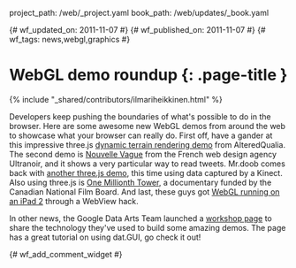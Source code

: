 project_path: /web/_project.yaml
book_path: /web/updates/_book.yaml

{# wf_updated_on: 2011-11-07 #}
{# wf_published_on: 2011-11-07 #}
{# wf_tags: news,webgl,graphics #}

# WebGL demo roundup {: .page-title }

{% include "_shared/contributors/ilmariheikkinen.html" %}


Developers keep pushing the boundaries of what's possible to do in the browser. Here are some awesome new WebGL demos from around the web to showcase what your browser can really do. First off, have a gander at this impressive three.js [dynamic terrain rendering demo](http://alteredqualia.com/three/examples/webgl_terrain_dynamic.html) from AlteredQualia. The second demo is [Nouvelle Vague](http://nouvellevague.ultranoir.com/) from the French web design agency Ultranoir, and it shows a very particular way to read tweets. Mr.doob comes back with [another three.js demo](http://mrdoob.com/lab/javascript/webgl/kinect/), this time using data captured by a Kinect. Also using three.js is [One Millionth Tower](http://highrise.nfb.ca/onemillionthtower/), a documentary funded by the Canadian National Film Board. And last, these guys got [WebGL running on an iPad 2](http://vimeo.com/31644717) through a WebView hack. 

In other news, the Google Data Arts Team launched a [workshop page](http://workshop.chromeexperiments.com/) to share the technology they've used to build some amazing demos. The page has a great tutorial on using dat.GUI, go check it out!


{# wf_add_comment_widget #}
